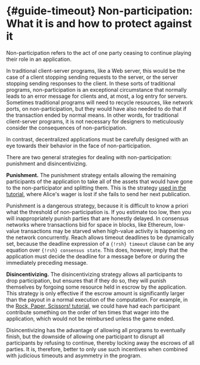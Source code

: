


# {#guide-timeout} Non-participation: What it is and how to protect against it

Non-participation refers to the act of one party ceasing to continue playing their role in an application.

In traditional client-server programs, like a Web server, this would be the case of a client stopping sending requests to the server, or the server stopping sending responses to the client.
In these sorts of traditional programs, non-participation is an exceptional circumstance that normally leads to an error message for clients and, at most, a log entry for servers.
Sometimes traditional programs will need to recycle resources, like network ports, on non-participation, but they would have also needed to do that if the transaction ended by normal means.
In other words, for traditional client-server programs, it is not necessary for designers to meticulously consider the consequences of non-participation.

In contrast, decentralized applications must be carefully designed with an eye towards their behavior in the face of non-participation.

There are two general strategies for dealing with non-participation: punishment and disincentivizing.

**Punishment.** The punishment strategy entails allowing the remaining participants of the application to take all of the assets that would have gone to the non-participator and splitting them.
This is the strategy [used in the tutorial](##tut-6), where Alice's wager is lost if she fails to send her next publication.

Punishment is a dangerous strategy, because it is difficult to know a priori what the threshold of non-participation is.
If you estimate too low, then you will inappropriately punish parties that are honestly delayed.
In consensus networks where transactions bid for space in blocks, like Ethereum, low-value transactions may be starved when high-value activity is happening on the network concurrently.
Reach allows timeout deadlines to be dynamically set, because the deadline expression of a `{!rsh} timeout` clause can be any equation over `{!rsh} consensus state`.
This does, however, imply that the application must decide the deadline for a message before or during the immediately preceding message.

**Disincentivizing.** The disincentivizing strategy allows all participants to drop participation, but ensures that if they do so, they will punish themselves by forgoing some resource held in escrow by the application.
This strategy is only effective if the escrow amount is significantly larger than the payout in a normal execution of the computation.
For example, in the [Rock, Paper, Scissors! tutorial](##tut-6), we could have had each participant contribute something on the order of ten times that wager into the application, which would not be reimbursed unless the game ended.

Disincentivizing has the advantage of allowing all programs to eventually finish, but the downside of allowing one participant to disrupt all participants by refusing to continue, thereby locking away the escrows of all parties.
It is, therefore, better to only use such incentives when combined with judicious timeouts and asymmetry in the program.
